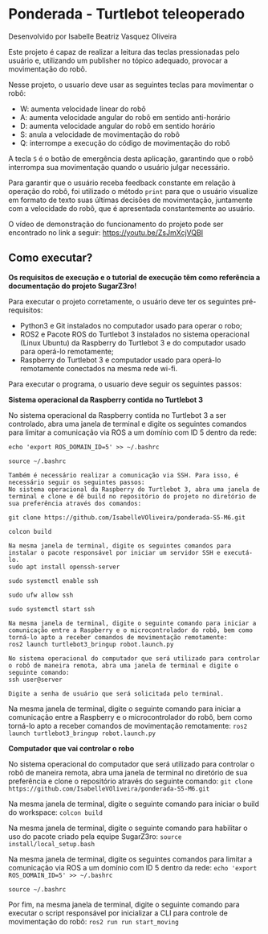 # Ponderada - Turtlebot teleoperado

Desenvolvido por Isabelle Beatriz Vasquez Oliveira

Este projeto é capaz de realizar a leitura das teclas pressionadas pelo usuário e, utilizando um publisher no tópico adequado, provocar a movimentação do robô.

Nesse projeto, o usuario deve usar as seguintes teclas para movimentar o robô:
- W:	aumenta velocidade linear do robô
- A:	aumenta velocidade angular do robô em sentido anti-horário
- D:	aumenta velocidade angular do robô em sentido horário
- S:	anula a velocidade de movimentação do robô
- Q:	interrompe a execução do código de movimentação do robô

A tecla `S` é o botão de emergência desta aplicação, garantindo que o robô interrompa sua movimentação quando o usuário julgar necessário.

Para garantir que o usuário receba feedback constante em relação à operação do robô, foi utilizado o método `print` para que o usuário visualize em formato de texto suas últimas decisões de movimentação, juntamente com a velocidade do robô, que é apresentada constantemente ao usuário.

O vídeo de demonstração do funcionamento do projeto pode ser encontrado no link a seguir: https://youtu.be/ZsJmXcjVQBI

## Como executar?

**Os requisitos de execução e o tutorial de execução têm como referência a documentação do projeto SugarZ3ro!**

Para executar o projeto corretamente, o usuário deve ter os seguintes pré-requisitos: 

- Python3 e Git instalados no computador usado para operar o robo;
- ROS2 e Pacote ROS do Turtlebot 3 instalados no sistema operacional (Linux Ubuntu) da Raspberry do Turtlebot 3 e do computador usado para operá-lo remotamente;
- Raspberry do Turtlebot 3 e computador usado para operá-lo remotamente conectados na mesma rede wi-fi.

Para executar o programa, o usuario deve seguir os seguintes passos:

  **Sistema operacional da Raspberry contida no Turtlebot 3**
  
No sistema operacional da Raspberry contida no Turtlebot 3 a ser controlado, abra uma janela de terminal e digite os seguintes comandos para limitar a comunicação via ROS a um domínio com ID 5 dentro da rede:

`echo 'export ROS_DOMAIN_ID=5' >> ~/.bashrc`

`source ~/.bashrc`

    Também é necessário realizar a comunicação via SSH. Para isso, é necessário seguir os seguintes passos: 
    No sistema operacional da Raspberry do Turtlebot 3, abra uma janela de terminal e clone e dê build no repositório do projeto no diretório de sua preferência através dos comandos:

    git clone https://github.com/IsabelleVOliveira/ponderada-S5-M6.git
        
    colcon build
    
    Na mesma janela de terminal, digite os seguintes comandos para instalar o pacote responsável por iniciar um servidor SSH e executá-lo.
    sudo apt install openssh-server
    
    sudo systemctl enable ssh
    
    sudo ufw allow ssh
    
    sudo systemctl start ssh
    
    Na mesma janela de terminal, digite o seguinte comando para iniciar a comunicação entre a Raspberry e o microcontrolador do robô, bem como torná-lo apto a receber comandos de movimentação remotamente:
    ros2 launch turtlebot3_bringup robot.launch.py
    
    No sistema operacional do computador que será utilizado para controlar o robô de maneira remota, abra uma janela de terminal e digite o seguinte comando:
    ssh user@server

    Digite a senha de usuário que será solicitada pelo terminal.

Na mesma janela de terminal, digite o seguinte comando para iniciar a comunicação entre a Raspberry e o microcontrolador do robô, bem como torná-lo apto a receber comandos de movimentação remotamente:
`ros2 launch turtlebot3_bringup robot.launch.py`

**Computador que vai controlar o robo**

No sistema operacional do computador que será utilizado para controlar o robô de maneira remota, abra uma janela de terminal no diretório de sua preferência e clone o repositório através do seguinte comando:
`git clone https://github.com/IsabelleVOliveira/ponderada-S5-M6.git`

Na mesma janela de terminal, digite o seguinte comando para iniciar o build do workspace:
`colcon build`

Na mesma janela de terminal, digite o seguinte comando para habilitar o uso do pacote criado pela equipe SugarZ3ro:
`source install/local_setup.bash`

Na mesma janela de terminal, digite os seguintes comandos para limitar a comunicação via ROS a um domínio com ID 5 dentro da rede:
`echo 'export ROS_DOMAIN_ID=5' >> ~/.bashrc`

`source ~/.bashrc`

Por fim, na mesma janela de terminal, digite o seguinte comando para executar o script responsável por inicializar a CLI para controle de movimentação do robô:
`ros2 run run start_moving`




